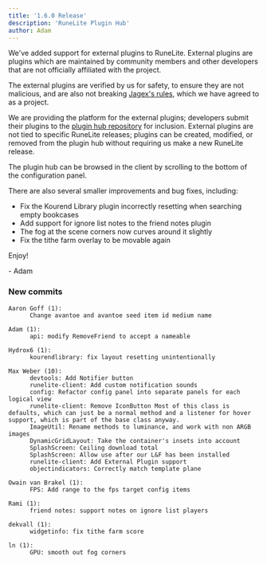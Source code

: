 ```yaml
---
title: '1.6.0 Release'
description: 'RuneLite Plugin Hub'
author: Adam
---
```


We've added support for external plugins to RuneLite. External plugins are
plugins which are maintained by community members and other developers that are not
officially affiliated with the project.

The external plugins are verified by us for safety, to ensure they are not
malicious, and are also not breaking [Jagex's
rules](https://secure.runescape.com/m=news/another-message-about-unofficial-clients?oldschool=1),
which we have agreed to as a project.

We are providing the platform for the external plugins; developers submit their
plugins to the [plugin hub repository](https://github.com/runelite/plugin-hub)
for inclusion. External plugins are not tied to specific RuneLite releases;
plugins can be created, modified, or removed from the plugin hub without
requiring us make a new RuneLite release.

The plugin hub can be browsed in the client by scrolling to the bottom of the
configuration panel.

There are also several smaller improvements and bug fixes, including:

- Fix the Kourend Library plugin incorrectly resetting when searching empty bookcases
- Add support for ignore list notes to the friend notes plugin
- The fog at the scene corners now curves around it slightly
- Fix the tithe farm overlay to be movable again

Enjoy!

\- Adam

### New commits

```
Aaron Goff (1):
      Change avantoe and avantoe seed item id medium name

Adam (1):
      api: modify RemoveFriend to accept a nameable

Hydrox6 (1):
      kourendlibrary: fix layout resetting unintentionally

Max Weber (10):
      devtools: Add Notifier button
      runelite-client: Add custom notification sounds
      config: Refactor config panel into separate panels for each logical view
      runelite-client: Remove IconButton Most of this class is defaults, which can just be a normal method and a listener for hover support, which is part of the base class anyway.
      ImageUtil: Rename methods to luminance, and work with non ARGB images
      DynamicGridLayout: Take the container's insets into account
      SplashScreen: Ceiling download total
      SplashScreen: Allow use after our L&F has been installed
      runelite-client: Add External Plugin support
      objectindicators: Correctly match template plane

Owain van Brakel (1):
      FPS: Add range to the fps target config items

Rami (1):
      friend notes: support notes on ignore list players

dekvall (1):
      widgetinfo: fix tithe farm score

ln (1):
      GPU: smooth out fog corners
```
